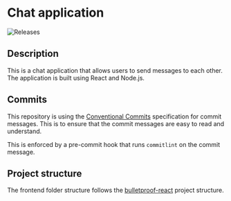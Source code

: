 # Chat application

![Releases](https://github.com/FelixSundqvist/chat-application/actions/workflows/release.yml/badge.svg)


## Description

This is a chat application that allows users to send messages to each other. The application is built using React and Node.js.

## Commits

This repository is using the [Conventional Commits](https://www.conventionalcommits.org/en/v1.0.0/) specification for commit messages. This is to ensure that the commit messages are easy to read and understand.

This is enforced by a pre-commit hook that runs `commitlint` on the commit message.

## Project structure

The frontend folder structure follows the [bulletproof-react](https://github.com/alan2207/bulletproof-react/blob/master/docs/project-structure.md) project structure.


